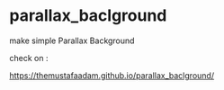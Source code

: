 # parallax_baclground

make simple Parallax Background 

check on :

https://themustafaadam.github.io/parallax_baclground/
